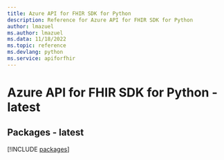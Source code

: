 ```yaml
---
title: Azure API for FHIR SDK for Python
description: Reference for Azure API for FHIR SDK for Python
author: lmazuel
ms.author: lmazuel
ms.data: 11/18/2022
ms.topic: reference
ms.devlang: python
ms.service: apiforfhir
---
```

# Azure API for FHIR SDK for Python - latest
## Packages - latest
[!INCLUDE [packages](api-for-fhir-index.md)]